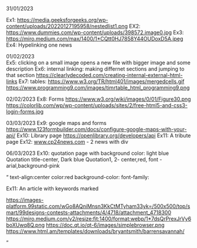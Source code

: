 31/01/2023

Ex1: https://media.geeksforgeeks.org/wp-content/uploads/20220127195958/nestedlist1.png
EX2: https://www.dummies.com/wp-content/uploads/398572.image0.jpg
Ex3: https://miro.medium.com/max/1400/1*CQtt0HJ7858Y44OUDoxD5A.jpeg
Ex4: Hypelinking one news

01/02/2023	
Ex5: clicking on a small image opens a new file with bigger image and some description
Ex6: internal linking: making differnet sections and jumping to that section
		https://clearlydecoded.com/creating-internal-external-html-links
Ex7: tables: https://www.w3.org/TR/html401/images/mergedcells.gif
		https://www.programming9.com/images/timrtable_html_programming9.png

02/02/2023
Ex8: Forms
https://www.w3.org/wiki/images/0/01/Figure30.png
https://colorlib.com/wp/wp-content/uploads/sites/2/free-html5-and-css3-login-forms.jpg		

03/03/2023
Ex9: google maps and forms
https://www.123formbuilder.com/docs/configure-google-maps-with-your-api/
Ex10:  Library page
https://openlibrary.org/developers/api
Ex11: A tribute page
Ex12: www.cp24news.com  - 2 news with div

06/03/2023
Ex10: quotation page with background color: light blue 
Quotation title-center, Dark blue
Quotation1, 2- center,red, font -arial,background-pink

<q>
text-align:center
color:red
background-color:
font-family:

Ex11: An article with keywords marked

https://images-platform.99static.com/wGo8AQniMnsn3KkCtMTyham33yk=/500x500/top/smart/99designs-contests-attachments/4/4718/attachment_4718300
https://miro.medium.com/v2/resize:fit:1400/format:webp/1*7dsQrPrexJrVy6boXUwq8Q.png
https://doc.qt.io/qt-6/images/simplebrowser.png
https://www.html.am/templates/downloads/bryantsmith/barrensavannah/




